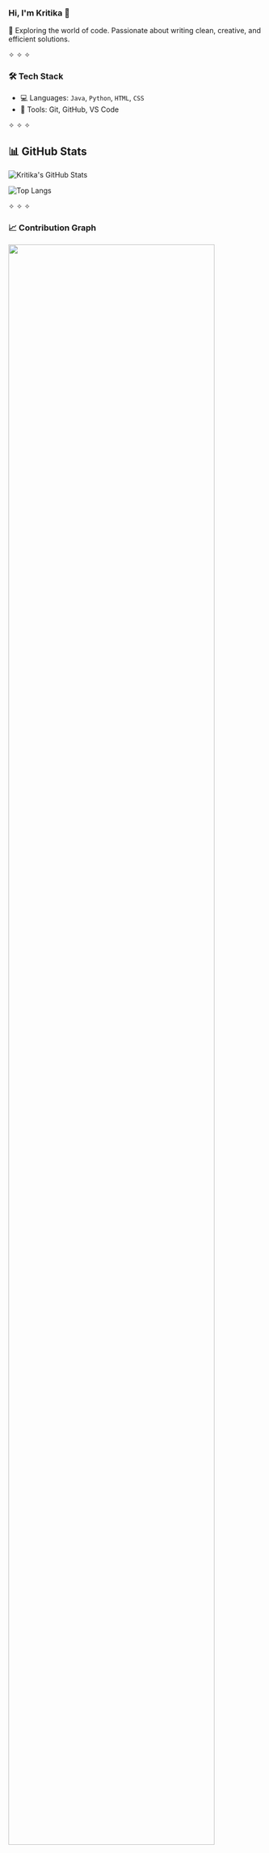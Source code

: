 ### Hi, I'm Kritika 👋  
🌱 Exploring the world of code. Passionate about writing clean, creative, and efficient solutions.

✧ ✧ ✧

### 🛠 Tech Stack
- 💻 Languages: `Java`, `Python`, `HTML`, `CSS`
- 🧰 Tools: Git, GitHub, VS Code  

✧ ✧ ✧

## 📊 GitHub Stats

![Kritika's GitHub Stats](https://github-readme-stats.vercel.app/api?username=KritikaSingh27&show_icons=true&theme=rose_pine&hide=issues&border_radius=10)

![Top Langs](https://github-readme-stats.vercel.app/api/top-langs/?username=KritikaSingh27&layout=compact&theme=rose_pine&border_radius=10)

✧ ✧ ✧

### 📈 Contribution Graph

<img src="https://github-readme-activity-graph.vercel.app/graph?username=KritikaSingh27&theme=react-dark&hide_border=true" width="90%"/>

✧ ✧ ✧

### 🎯 Currently Learning
- Java DSA (Data Structures & Algorithms)
- Building responsive UIs with HTML & CSS
- Exploring the MERN stack (Next: JavaScript!)


## 📫 Reach Me
- LinkedIn: Kritika Singh (www.linkedin.com/in/kritika-singh-27-)
